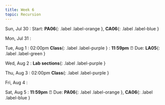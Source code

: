 ```yaml
---
title: Week 6
topic: Recursion
---
```

Sun, Jul 30
: Start: **PA06**{: .label .label-orange }, **CA06**{: .label .label-blue }


Mon, Jul 31
: 

Tue, Aug 1
: 02:00pm **Class**{: .label .label-purple }
: **11:59pm**  ⏰  Due: **LA05**{: .label .label-green }


Wed, Aug 2
: **Lab sections**{: .label .label-purple }


Thu, Aug 3
: 02:00pm **Class**{: .label .label-purple } 


Fri, Aug 4
: 

Sat, Aug 5
: **11:59pm**  ⏰  Due: **PA06**{: .label .label-orange }, **CA06**{: .label .label-blue }


